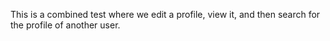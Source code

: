 This is a combined test where we edit a profile, view it, and then search for
the profile of another user.
